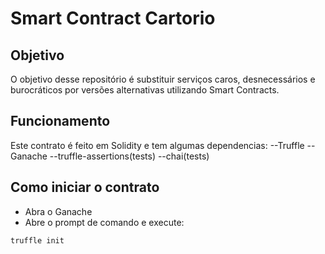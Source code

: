 # Smart Contract Cartorio

## Objetivo
O objetivo desse repositório é substituir serviços caros, desnecessários e burocráticos por versões alternativas utilizando Smart Contracts.

## Funcionamento
Este contrato é feito em Solidity e tem algumas dependencias:
--Truffle
--Ganache
--truffle-assertions(tests)
--chai(tests)

## Como iniciar o contrato
- Abra o Ganache
- Abre o prompt de comando e execute:
```
truffle init
```
